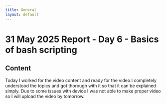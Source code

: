 ```yaml
---
title: General
layout: default
---
```


# 31 May 2025 Report - Day 6 - Basics of bash scripting

## Content

Today I worked for the video content and ready for the video.I completely understood the topics and got thorough with it so that it can be explained simply. Due to some issues with device I was not able to make proper video so I will upload the video by tomorrow.
